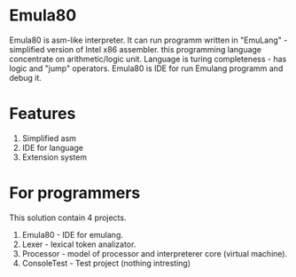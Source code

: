 # Emula80
Emula80 is asm-like interpreter. It can run programm written in "EmuLang" - simplified version of Intel x86 assembler.
this programming language concentrate on arithmetic/logic unit. Language is turing completeness - has logic and "jump" operators.
Emula80 is IDE for run Emulang programm and debug it.
# Features
1. Simplified asm
1. IDE for language
1. Extension system
# For programmers
This solution contain 4 projects.
1. Emula80 - IDE for emulang.
1. Lexer - lexical token analizator.
1. Processor - model of processor and interpreterer core (virtual machine).
1. ConsoleTest - Test project (nothing intresting)
